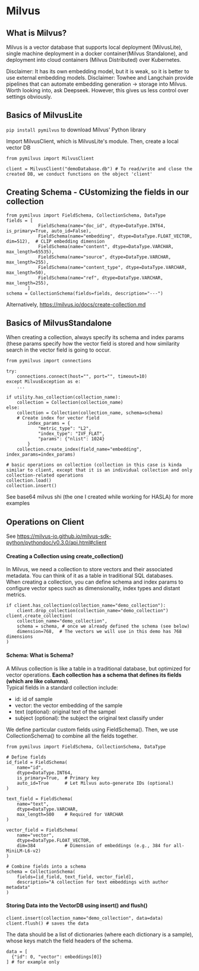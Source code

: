 # Milvus  

## What is Milvus?
Milvus is a vector database that supports local deployment (MilvusLite), single machine deployment in a docker container(Milvus Standalone), and deployment into cloud containers (Milvus Distributed) over Kubernetes.  

Disclaimer: It has its own embedding model, but it is weak, so it is better to use external embedding models.
Disclaimer: Towhee and Langchain provide pipelines that can automate embedding generation -> storage into Milvus. Worth looking into, ask Deepseek. However, this gives us less control over settings obviously.  

## Basics of MilvusLite  
`pip install pymilvus` to download Milvus' Python library  

Import MilvusClient, which is MilvusLite's module. Then, create a local vector DB
```
from pymilvus import MilvusClient

client = MilvusClient("demoDatabase.db") # To read/write and close the created DB, we conduct functions on the object 'client'
```

## Creating Schema - CUstomizing the fields in our collection  
```
from pymilvus import FieldSchema, CollectionSchema, DataType
fields = [
            FieldSchema(name="doc_id", dtype=DataType.INT64, is_primary=True, auto_id=False),
            FieldSchema(name="embedding", dtype=DataType.FLOAT_VECTOR, dim=512),  # CLIP embedding dimension
            FieldSchema(name="content", dtype=DataType.VARCHAR, max_length=65535),
            FieldSchema(name="source", dtype=DataType.VARCHAR, max_length=255),
            FieldSchema(name="content_type", dtype=DataType.VARCHAR, max_length=50),
            FieldSchema(name="ref", dtype=DataType.VARCHAR, max_length=255),
        ]
schema = CollectionSchema(fields=fields, description="---")
```
Alternatively, https://milvus.io/docs/create-collection.md
## Basics of MilvusStandalone  

When creating a collection, always specify its schema and index params (these params specify how the vector field is stored and how similarity search in the vector field is going to occur.  
```
from pymilvus import connections

try:
    connections.connect(host="", port="", timeout=10)
except MilvusException as e:
    ...

if utility.has_collection(collection_name):
    collection = Collection(collection_name)
else:
    collection = Collection(collection_name, schema=schema)
    # Create index for vector field
        index_params = {
            "metric_type": "L2",
            "index_type": "IVF_FLAT",
            "params": {"nlist": 1024}
        }
    collection.create_index(field_name="embedding", index_params=index_params)

# basic operations on collection (collection in this case is kinda similar to client, except that it is an individual collection and only collection-related operations
collection.load()
collection.insert()
```
See base64 milvus shi (the one I created while working for HASLA) for more examples  

## Operations on Client  
See https://milvus-io.github.io/milvus-sdk-python/pythondoc/v0.3.0/api.html#client  


#### Creating a Collection using create_collection()
In Milvus, we need a collection to store vectors and their associated metadata. You can think of it as a table in traditional SQL databases.  
When creating a collection, you can define schema and index params to configure vector specs such as dimensionality, index types and distant metrics.  

```
if client.has_collection(collection_name="demo_collection"):
    client.drop_collection(collection_name="demo_collection")
client.create_collection(
    collection_name="demo_collection",
    schema = schema, # once we already defined the schema (see below)
    dimension=768,  # The vectors we will use in this demo has 768 dimensions
)
```

#### Schema: What is Schema?  
A Milvus collection is like a table in a traditional database, but optimized for vector operations. **Each collection has a schema that defines its fields (which are like columns)**.  
Typical fields in a standard collection include:
- id: id of sample
- vector: the vector embedding of the sample
- text (optional): original text of the sampel
- subject (optional): the subject the original text classify under

We define particular custom fields using FieldSchema(). Then, we use CollectionSchema() to combine all the fields together.  
```
from pymilvus import FieldSchema, CollectionSchema, DataType

# Define fields
id_field = FieldSchema(
    name="id", 
    dtype=DataType.INT64, 
    is_primary=True,  # Primary key
    auto_id=True      # Let Milvus auto-generate IDs (optional)
)

text_field = FieldSchema(
    name="text", 
    dtype=DataType.VARCHAR, 
    max_length=500    # Required for VARCHAR
)

vector_field = FieldSchema(
    name="vector", 
    dtype=DataType.FLOAT_VECTOR, 
    dim=384           # Dimension of embeddings (e.g., 384 for all-MiniLM-L6-v2)
)

# Combine fields into a schema
schema = CollectionSchema(
    fields=[id_field, text_field, vector_field],
    description="A collection for text embeddings with author metadata"
)
```

#### Storing Data into the VectorDB using insert() and flush()
```
client.insert(collection_name="demo_collection", data=data)
client.flush() # saves the data
```
The data should be a list of dictionaries (where each dictionary is a sample), whose keys match the field headers of the schema.
```
data = [
  {"id": 0, "vector": embeddings[0]}
] # for example only
```
